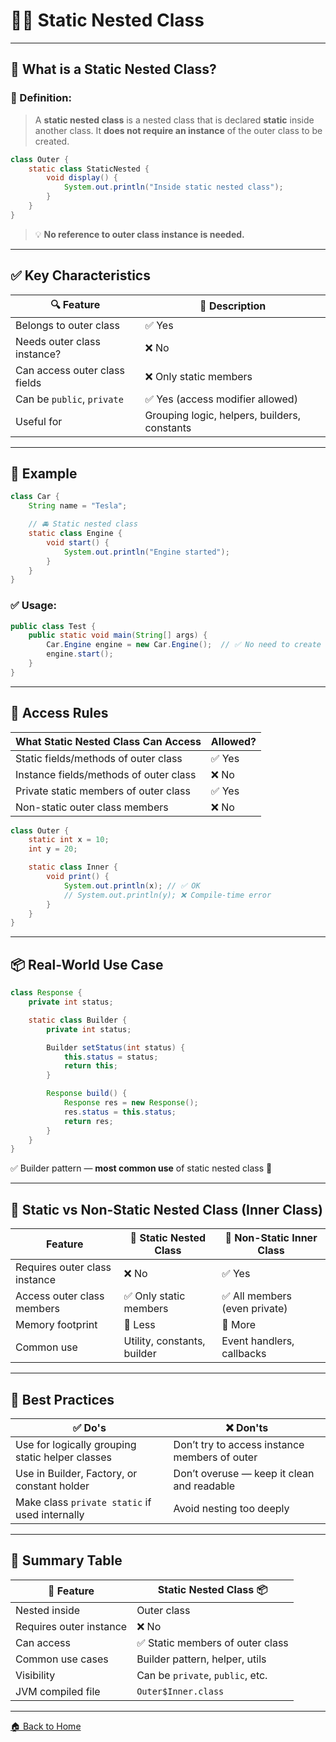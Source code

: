 # ⛓️‍💥 Static Nested Class

---

## 🧠 What is a Static Nested Class?

### 📌 Definition:

> A **static nested class** is a nested class that is declared **static** inside another class. It **does not require an instance** of the outer class to be created.

```java
class Outer {
    static class StaticNested {
        void display() {
            System.out.println("Inside static nested class");
        }
    }
}
```

> 💡 **No reference to outer class instance is needed.**

---

## ✅ Key Characteristics

| 🔍 Feature                    | 📌 Description                               |
| ----------------------------- | -------------------------------------------- |
| Belongs to outer class        | ✅ Yes                                        |
| Needs outer class instance?   | ❌ No                                         |
| Can access outer class fields | ❌ Only static members                        |
| Can be `public`, `private`    | ✅ Yes (access modifier allowed)              |
| Useful for                    | Grouping logic, helpers, builders, constants |

---

## 🧪 Example

```java
class Car {
    String name = "Tesla";

    // 🚘 Static nested class
    static class Engine {
        void start() {
            System.out.println("Engine started");
        }
    }
}
```

### ✅ Usage:

```java
public class Test {
    public static void main(String[] args) {
        Car.Engine engine = new Car.Engine();  // ✅ No need to create Car
        engine.start();
    }
}
```

---

## 🔁 Access Rules

| What Static Nested Class Can Access    | Allowed? |
| -------------------------------------- | -------- |
| Static fields/methods of outer class   | ✅ Yes    |
| Instance fields/methods of outer class | ❌ No     |
| Private static members of outer class  | ✅ Yes    |
| Non-static outer class members         | ❌ No     |

```java
class Outer {
    static int x = 10;
    int y = 20;

    static class Inner {
        void print() {
            System.out.println(x); // ✅ OK
            // System.out.println(y); ❌ Compile-time error
        }
    }
}
```

---

## 📦 Real-World Use Case

```java
class Response {
    private int status;

    static class Builder {
        private int status;

        Builder setStatus(int status) {
            this.status = status;
            return this;
        }

        Response build() {
            Response res = new Response();
            res.status = this.status;
            return res;
        }
    }
}
```

✅ Builder pattern — **most common use** of static nested class 💯

---

## 🧱 Static vs Non-Static Nested Class (Inner Class)

| Feature                       | 🧱 Static Nested Class      | 🔄 Non-Static Inner Class    |
| ----------------------------- | --------------------------- | ---------------------------- |
| Requires outer class instance | ❌ No                        | ✅ Yes                        |
| Access outer class members    | ✅ Only static members       | ✅ All members (even private) |
| Memory footprint              | 🔽 Less                     | 🔼 More                      |
| Common use                    | Utility, constants, builder | Event handlers, callbacks    |

---

## 🧼 Best Practices

| ✅ Do's                                           | ❌ Don'ts                                      |
| ------------------------------------------------ | --------------------------------------------- |
| Use for logically grouping static helper classes | Don’t try to access instance members of outer |
| Use in Builder, Factory, or constant holder      | Don’t overuse — keep it clean and readable    |
| Make class `private static` if used internally   | Avoid nesting too deeply                      |

---

## 🏁 Summary Table

| 📌 Feature              | Static Nested Class 📦           |
| ----------------------- | -------------------------------- |
| Nested inside           | Outer class                      |
| Requires outer instance | ❌ No                             |
| Can access              | ✅ Static members of outer class  |
| Common use cases        | Builder pattern, helper, utils   |
| Visibility              | Can be `private`, `public`, etc. |
| JVM compiled file       | `Outer$Inner.class`              |

---
[🏠 Back to Home](../..)